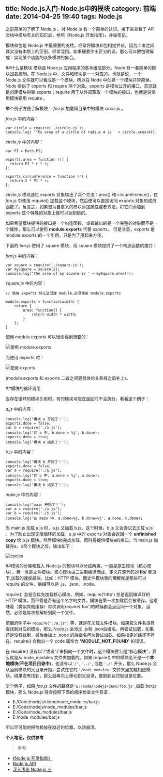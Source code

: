title: Node.js入门-Node.js中的模块
category: 前端
date: 2014-04-25 19:40
tags: Node.js
---

之前简单的了解了 Node.js 。对 Node.js  有一个简单的认识。接下来查看了 API 文档中模块有关的知识点，参照《Node.js 开发指南》，并做笔记。

<!--more-->

模块和包是 Node.js 中最重要的支柱。经常将模块和包相提并论，因为二者之间其实没有本质上的区别，经常混用。如果硬要作出区分的话，那么可以把包理解成：实现某个功能的众多模块的集合。

##什么是模块
模块是 Node.js 应用程序的基本组成部分。Node 有一套简单的模块加载机制。在 Node.js 中，文件和模块是一一对应的。也就是说，一个 Node.js 文件就可以看成是一个模块，所以在 Node 中创建一个模块非常简单。Node 提供了 exports 和 require 两个对象。exports 是模块公开的接口，意思就是创建模块得靠 exports；require 用于从外部获取一个模块的接口，也就是说使用模块要用 require 。

举个例子方便了解模块： *foo.js* 加载同目录中的模块 *circle.js* 。

*foo.js* 中的内容：

    var circle = require('./circle.js');
    console.log( 'The area of a circle of radius 4 is ' + circle.area(4));

*circle.js* 中的内容：

    var PI = Math.PI;

    exports.area = function (r) {
      return PI * r * r;
    };

    exports.circumference = function (r) {
      return 2 * PI * r;
    };
    
*circle.js* 模块通过 exports 对象输出了两个方法：area() 和 circumference()，在 *foo.js* 中使用 require() 加载这个模块，然后便可以直接访问 exports 对象的成员函数了。反言之，如果想为自定义的模块添加属性或者方法，将它们添加到 exports 这个特殊的对象上就可以达到目的。

如果希望模块提供的接口是一个构造函数，或者输出的是一个完整的对象而不是一个属性，那么可以使用 **module.exports** 代替 exports。
但是注意，exports 是 module.exports 的一个引用，只是为了用起来方便。

下面的 *bar.js* 使用了 square 模块，而 square 模块提供了一个构造函数的接口：

*bar.js* 中的内容：

    var square = require('./square.js');
    var mySquare = square(2);
    console.log('The area of my square is ' + mySquare.area());

*square.js* 中的内容：

    // 使用 exports 将无法创建 module,必须使用 module.exports

    module.exports = function(width) {
        return {
            area: function() {
                return width * width;
            }
        };
    }
    
使用 module.exports 可以很快得到想要的：

![使用 module.exports](http://cl.ly/image/1b32450A2744/download/2014-04-25_205447.png)

而使用 exports 时：

![使用 exports](http://cl.ly/image/040A3H2K2g0n/download/2014-04-25_210131.png)

(module.exports 和 exports 二者之间更具体的关系将之后补上)。


##模块的循环调用

当存在循环的模块引用时，有的模块可能在返回时不会执行。看看这个例子：

*a.js* 中的内容：

    console.log('模块 a 开始了！');
    exports.done = false;
    var b = require('./b.js');
    console.log('在 a 中, b.done = %j', b.done);
    exports.done = true;
    console.log('模块 a 结束了！');
    
*b.js* 中的内容：

    console.log('模块 b 开始了！');
    exports.done = false;
    var a = require('./a.js');
    console.log('在 b 中, a.done = %j', a.done);
    exports.done = true;
    console.log('模块 b 结束了！');
    
*main.js* 中的内容：

    console.log('main 开始了！');
    var a = require('./a.js');
    var b = require('./b.js');
    console.log('在 main 中, a.done=%j, b.done=%j', a.done, b.done);
   

当 main.js 加载 a.js 时，a.js 又加载 b.js。这个时候，b.js 又会尝试去加载 a.js 。为了防止出现无限循环的加载，a.js 中的 exports 对象会返回一个 **unfinished copy** 给 b.js 模块。然后模块b完成加载，同时将提供模块a的接口。当 main.js 加载完a，b两个模块之后，输出如下：

![cycles](http://cl.ly/image/263z0W3W0m0G/download/2014-04-25_212142.png)  

##模块的分类和载入
Node.js 的模块可以分成两类，一类是原生模块（核心模块），另一类是文件模块。核心模块由二进制编译而成，定义在源代码的 **lib/** 目录下,加载的速度最快，比如：HTTP 模块。而文件模块我的理解就是那些可以 require 的文件，后缀可以是 .js、.json、.node。

require() 总是会优先加载核心模块。例如，require('http') 总是返回编译好的HTTP 模块，而不管是否有这个名字的文件。模块在第一次加载后会被缓存。这意味着（类似其他缓存）每次调用require('foo')的时候都会返回同一个对象，当然，必须是每次都解析到同一个文件。

前面的例子中 <code>require("./a.js")</code> 等，就是在加载文件模块。如果按文件名没有查找到对应的模块，那么 Node.js 会添加 .js和 .json后缀名，再尝试加载，如果还是没有找到，最后会加上 .node 的后缀名再次尝试加载。如果指定的路径不存在，require() 会抛出一个 code 属性为 **'MODULE_NOT_FOUND'** 的错误。

在 require() 没有以'/'或者'./'来指向一个文件时，这个模块要么是"核心模块"，要么就是从 node_modules 文件夹加载的。如果 require() 中的模块名不是一个**本地模块(不在项目目录中)**，也没有以<code>'/'</code>, <code>'../'</code>, 或是 <code>'./'</code> 开头，那么 Node.js 会从当前模块的父目录开始，尝试在它的 <code>'/node_modules'</code> 文件夹里加载相应模块。如果没有找到，那么就再向上移动到父目录，直到到达顶层目录位置。

举个例子，如果 *foo.js* 文件的路径是<code>'E:/Code/nodejs/demo/foo.js'</code>,加载 *bar.js* 模块，那么 Node.js 将会按照下面的顺序检查文件目录：

* E:/Code/nodejs/demo/node_modules/bar.js
* E:/Code/nodejs/node_modules/bar.js
* E:/Code/node_modules/bar.js
* E:/node_modules/bar.js

所以尽可能地把依赖放在就近的位置，以防崩溃。


**个人笔记，仅供参考**

>参考:  
* [《Node.js 开发指南》](http://book.douban.com/subject/10789820/)  
* [Node.js API](http://nodejs.org/docs/latest/api/modules.html#modules_core_modules)  
* [深入浅出 Node.js 三](http://www.infoq.com/cn/articles/nodejs-module-mechanism)



    





